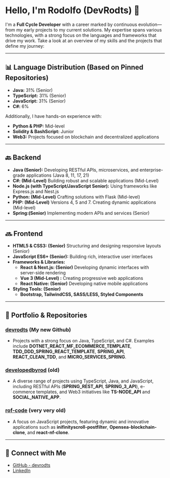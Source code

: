 # Hello, I'm Rodolfo (DevRodts) 👋

I'm a **Full Cycle Developer** with a career marked by continuous evolution—from my early projects to my current solutions. My expertise spans various technologies, with a strong focus on the languages and frameworks that drive my work. Take a look at an overview of my skills and the projects that define my journey:

---

## 📊 Language Distribution (Based on Pinned Repositories)

- **Java:** 31% (Senior)  
- **TypeScript:** 31% (Senior)  
- **JavaScript:** 31% (Senior)  
- **C#:** 6%

Additionally, I have hands-on experience with:
- **Python & PHP:** Mid-level  
- **Solidity & BashScript:** Junior  
- **Web3:** Projects focused on blockchain and decentralized applications

---

## 🔙 Backend

- **Java (Senior):** Developing RESTful APIs, microservices, and enterprise-grade applications (Java 8, 11, 17, 21)  
- **C#: (Mid-Level)** Building robust and scalable applications (Mid-Level)
- **Node.js (with TypeScript/JavaScript Senior):** Using frameworks like Express.js and Nest.js  
- **Python: (Mid-Level)** Crafting solutions with Flask (Mid-level)  
- **PHP: (Mid-Level)** Versions 4, 5 and 7. Creating dynamic applications (Mid-level)  
- **Spring:(Senior)** Implementing modern APIs and services (Senior)

---

## 🔜 Frontend

- **HTML5 & CSS3: (Senior)** Structuring and designing responsive layouts  (Senior)
- **JavaScript ES6+ (Senior):** Building rich, interactive user interfaces  
- **Frameworks & Libraries:**  
  - **React & Next.js: (Senior)** Developing dynamic interfaces with server-side rendering 
  - **Vue 3 (Mid-Level) :** Creating progressive web applications
  - **React Native: (Senior)** Developing native mobile applications
- **Styling Tools: (Senior)**  
  - **Bootstrap, TailwindCSS, SASS/LESS, Styled Components**

---

## 🚀 Portfolio & Repositories

### [devrodts](https://github.com/devrodts) (My new Github)
- Projects with a strong focus on Java, TypeScript, and C#. Examples include **DOTNET_REACT_MF_ECOMMERCE_TEMPLATE**, **TDD_DDD_SPRING_REACT_TEMPLATE**, **SPRING_API**, **REACT_CLEAN_TDD**, and **MICRO_SERVICES_SPRING**.

### [developedbyrod](https://github.com/developedbyrod?tab=repositories) (old)
- A diverse range of projects using TypeScript, Java, and JavaScript, including RESTful APIs (**SPRING_REST_API**, **SPRING_3_API**), e-commerce templates, and Web3 initiatives like **TS-NODE_API** and **SOCIAL_NATIVE_APP**.
  
### [rof-code](https://github.com/rof-code?tab=repositories) (very very old)
- A focus on JavaScript projects, featuring dynamic and innovative applications such as **inifinityscroll-postfilter**, **Opensea-blockchain-clone**, and **react-nf-clone**.


---

## 🤝 Connect with Me

- [GitHub - devrodts](https://github.com/devrodts)
- [LinkedIn](https://www.linkedin.com/in/rodolfo-rodrigues-980319345)
